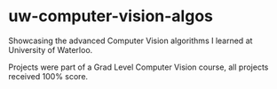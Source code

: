 # uw-computer-vision-algos
Showcasing the advanced Computer Vision algorithms I learned at University of Waterloo.

Projects were part of a Grad Level Computer Vision course, all projects received 100% score. 
